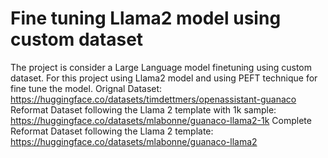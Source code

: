 # Fine tuning Llama2 model using custom dataset
The project is consider a Large Language model finetuning using custom dataset. 
For this project using Llama2 model and using PEFT technique for fine tune the model.
Orignal Dataset: https://huggingface.co/datasets/timdettmers/openassistant-guanaco
Reformat Dataset following the Llama 2 template with 1k sample: https://huggingface.co/datasets/mlabonne/guanaco-llama2-1k
Complete Reformat Dataset following the Llama 2 template: https://huggingface.co/datasets/mlabonne/guanaco-llama2

